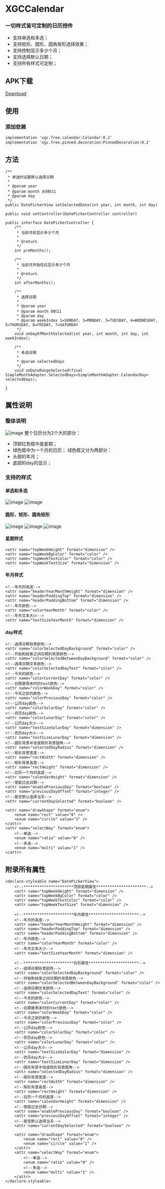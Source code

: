 # XGCCalendar
### 一切样式皆可定制的日历控件
- 支持单选和多选；
- 支持矩形、圆形、圆角矩形选择效果；
- 支持控制显示多少个月；
- 支持选择默认日期；
- 支持所有样式可定制；

## APK下载
[Download](https://github.com/linuxjava/XGCCalendar/raw/master/apk/app-debug.apk)

## 使用
### 添加依赖
```xml
implementation 'xgc.free.calendar:Calendar:0.2'
implementation 'xgc.free.pinned.decoration:PinnedDecoration:0.2'
```
## 方法

```
/**
 * 单选时设置默认选择日期
 *
 * @param year
 * @param month 从0到11
 * @param day
 */
public DatePickerView setSelectedDate(int year, int month, int day)

public void setController(DatePickerController controller)
```

```
public interface DatePickerController {
    /**
     * 当前月前显示多少个月
     *
     * @return
     */
    int preMonths();

    /**
     * 当前月开始往后显示多少个月
     *
     * @return
     */
    int afterMonths();

    /**
     * 选择日期
     *
     * @param year
     * @param month 0到11
     * @param day
     * @param weekIndex 1=SUNDAY, 2=MONDAY, 3=TUESDAY, 4=WEDNESDAY, 5=THURSDAY, 6=FRIDAY, 7=SATURDAY
     */
    void onDayOfMonthSelected(int year, int month, int day, int weekIndex);

    /**
     * 多选日期
     *
     * @param selectedDays
     */
    void onDateRangeSelected(final SimpleMonthAdapter.SelectedDays<SimpleMonthAdapter.CalendarDay> selectedDays);

}
```
## 属性说明

### 整体说明
![image](https://github.com/linuxjava/XGCCalendar/raw/master/screenshot/1.png)
整个日历分为2个大的部分：
- 顶部红色框中是星期；
- 绿色框中为一个月的日历；
绿色框又分为两部分：
- 头部的年月；
- 底部的day的显示；

### 支持的样式

#### 单选和多选
![image](https://github.com/linuxjava/XGCCalendar/raw/master/screenshot/2.png)
![image](https://github.com/linuxjava/XGCCalendar/raw/master/screenshot/3.png)

#### 圆形、矩形、圆角矩形
![image](https://github.com/linuxjava/XGCCalendar/raw/master/screenshot/2.png)
![image](https://github.com/linuxjava/XGCCalendar/raw/master/screenshot/4.png)
![image](https://github.com/linuxjava/XGCCalendar/raw/master/screenshot/5.png)

#### 星期样式

```
<attr name="topWeekHeight" format="dimension" />
<attr name="topWeekBgColor" format="color" />
<attr name="topWeekTextColor" format="color" />
<attr name="topWeekTextSize" format="dimension" />
```

#### 年月样式

```
<!--年月的高度-->
<attr name="headerYearMonthHeight" format="dimension" />
<attr name="headerPaddingTop" format="dimension" />
<attr name="headerPaddingBottom" format="dimension" />
<!--年月颜色-->
<attr name="colorYearMonth" format="color" />
<!--年月文本大小-->
<attr name="textSizeYearMonth" format="dimension" />
```

#### day样式

```
<!--选择日期背景颜色-->
<attr name="colorSelectedDayBackground" format="color" />
<!--开始和结束之间日期的背景颜色-->
<attr name="colorSelectedBetweenDayBackground" format="color" />
<!--选择日期文本颜色-->
<attr name="colorSelectedDayText" format="color" />
<!--今天的颜色-->
<attr name="colorCurrentDay" format="color" />
<!--日期是周末时的text颜色-->
<attr name="colorWeekDay" format="color" />
<!--今天之前的颜色-->
<attr name="colorPreviousDay" format="color" />
<!--公历day颜色-->
<attr name="colorSolarDay" format="color" />
<!--农历day颜色-->
<attr name="colorLunarDay" format="color" />
<!--公历day大小-->
<attr name="textSizeSolarDay" format="dimension" />
<!--农历day大小-->
<attr name="textSizeLunarDay" format="dimension" />
<!--圆形背景半径或矩形背景圆角-->
<attr name="selectedDayRadius" format="dimension" />
<!--矩形背景宽度-->
<attr name="rectWidth" format="dimension" />
<!--矩形背景高度-->
<attr name="rectHeight" format="dimension" />
<!--日历一个月的高度-->
<attr name="calendarHeight" format="dimension" />
<!--使能过去日期-->
<attr name="enablePreviousDay" format="boolean" />
<attr name="previousDayOffset" format="integer" />
<!--是否默认选择当天-->
<attr name="currentDaySelected" format="boolean" />

<attr name="drawShape" format="enum">
    <enum name="rect" value="0" />
    <enum name="circle" value="1" />
</attr>
<attr name="selectWay" format="enum">
    <!--单选-->
    <enum name="ratio" value="0" />
    <!--多选-->
    <enum name="multi" value="1" />
</attr>
```

## 附录所有属性

```
<declare-styleable name="DatePickerView">
    <!--**********************顶部星期属性**********************-->
    <attr name="topWeekHeight" format="dimension" />
    <attr name="topWeekBgColor" format="color" />
    <attr name="topWeekTextColor" format="color" />
    <attr name="topWeekTextSize" format="dimension" />

    <!--**********************年月属性**********************-->
    <!--年月的高度-->
    <attr name="headerYearMonthHeight" format="dimension" />
    <attr name="headerPaddingTop" format="dimension" />
    <attr name="headerPaddingBottom" format="dimension" />
    <!--年月颜色-->
    <attr name="colorYearMonth" format="color" />
    <!--年月文本大小-->
    <attr name="textSizeYearMonth" format="dimension" />

    <!--**********************日历属性**********************-->
    <!--选择日期背景颜色-->
    <attr name="colorSelectedDayBackground" format="color" />
    <!--开始和结束之间日期的背景颜色-->
    <attr name="colorSelectedBetweenDayBackground" format="color" />
    <!--选择日期文本颜色-->
    <attr name="colorSelectedDayText" format="color" />
    <!--今天的颜色-->
    <attr name="colorCurrentDay" format="color" />
    <!--日期是周末时的text颜色-->
    <attr name="colorWeekDay" format="color" />
    <!--今天之前的颜色-->
    <attr name="colorPreviousDay" format="color" />
    <!--公历day颜色-->
    <attr name="colorSolarDay" format="color" />
    <!--农历day颜色-->
    <attr name="colorLunarDay" format="color" />
    <!--公历day大小-->
    <attr name="textSizeSolarDay" format="dimension" />
    <!--农历day大小-->
    <attr name="textSizeLunarDay" format="dimension" />
    <!--圆形背景半径或矩形背景圆角-->
    <attr name="selectedDayRadius" format="dimension" />
    <!--矩形背景宽度-->
    <attr name="rectWidth" format="dimension" />
    <!--矩形背景高度-->
    <attr name="rectHeight" format="dimension" />
    <!--日历一个月的高度-->
    <attr name="calendarHeight" format="dimension" />
    <!--使能过去日期-->
    <attr name="enablePreviousDay" format="boolean" />
    <attr name="previousDayOffset" format="integer" />
    <!--是否默认选择当天-->
    <attr name="currentDaySelected" format="boolean" />

    <attr name="drawShape" format="enum">
        <enum name="rect" value="0" />
        <enum name="circle" value="1" />
    </attr>
    <attr name="selectWay" format="enum">
        <!--单选-->
        <enum name="ratio" value="0" />
        <!--多选-->
        <enum name="multi" value="1" />
    </attr>
</declare-styleable>
```




